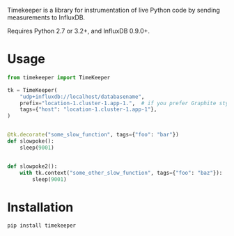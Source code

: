 Timekeeper is a library for instrumentation of live Python code by sending measurements to InfluxDB.

Requires Python 2.7 or 3.2+, and InfluxDB 0.9.0+.

Usage
=====

```python
from timekeeper import TimeKeeper

tk = TimeKeeper(
    "udp+influxdb://localhost/databasename",
    prefix="location-1.cluster-1.app-1.",  # if you prefer Graphite style over tags
    tags={"host": "location-1.cluster-1.app-1"},
)


@tk.decorate("some_slow_function", tags={"foo": "bar"})
def slowpoke():
    sleep(9001)


def slowpoke2():
    with tk.context("some_other_slow_function", tags={"foo": "baz"}):
        sleep(9001)
```

Installation
============

```
pip install timekeeper
```
